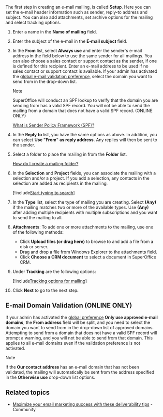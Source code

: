 <!-- markdownlint-disable-file MD041 -->
The first step in creating an e-mail mailing, is called **Setup**. Here you can set the e-mail header information such as sender, reply-to address and subject. You can also add attachments, set archive options for the mailing and select tracking options.

1. Enter a name in the **Name of mailing** field.

1. Enter the subject of the e-mail in the **E-mail subject** field.

1. In the **From** list, select **Always use** and enter the sender's e-mail address in the field below to use the same sender for all mailings. You can also choose a sales contact or support contact as the sender, if one is defined for this recipient. Enter an e-mail address to be used if no sales contact or support contact is available. If your admin has activated the [global e-mail validation preference][2], select the domain you want to send from in the drop-down list.

    > [!NOTE]
    > SuperOffice will conduct an SPF lookup to verify that the domain you are sending from has a valid SPF record. You will not be able to send the mailing from a domain that does not have a valid SPF record. (ONLINE ONLY)
    >
    > [What is Sender Policy Framework (SPF)?][20]

1. In the **Reply to** list, you have the same options as above. In addition, you can select **Use "From" as reply address**. Any replies will then be sent to the sender.

1. Select a folder to place the mailing in from the **Folder** list.

    [How do I create a mailing folder?][19]

1. In the **Selection** and **Project** fields, you can associate the mailing with a selection and/or a project. If you add a selection, any contacts in the selection are added as recipients in the mailing.

    [!include[Start typing to search](type-to-search.md)]

1. In the **Type** list, select the type of mailing you are creating. Select **(Any)** if the mailing matches two or more of the available types. Use **(Any)** after adding multiple recipients with multiple subscriptions and you want to send the mailing to all.

1. **Attachments**: To add one or more attachments to the mailing, use one of the following methods:

    * Click **Upload files (or drag here)** to browse to and add a file from a disk or server.
    * Drag and drop a file from Windows Explorer to the attachments field.
    * Click **Choose a CRM document** to select a document in SuperOffice CRM.

1. Under **Tracking** are the following options:

    [!include[Tracking options for mailing](mailing-tracking-options.md)]

1. Click **Next** to go to the next step.

## E-mail Domain Validation (ONLINE ONLY)

If your admin has activated the [global preference][2] **Only use approved e-mail domains**, the **From address** field will be split, and you need to select the domain you want to send from in the drop-down list of approved domains.
Attempting to send from a domain that does not have a valid SPF record will prompt a warning, and you will not be able to send from that domain. This applies to all e-mail domains even if the validation preference is not activated.

> [!NOTE]
> If the **Our contact address** has an e-mail domain that has not been validated, the mailing will automatically be sent from the address specified in the **Otherwise use** drop-down list options.

## Related topics

* [Maximize your email marketing success with these deliverability tips][1] - Community

<!-- Referenced links -->
[1]: https://community.superoffice.com/en/email-deliverability-tips/
[2]: ../../../../../admin/lists/learn/add-items-to-mailing-domain.md
[19]: ../../../../learn/create-folder.md
[20]: https://docs.superoffice.com/en/email/mailgun/spf/index.html

<!-- Referenced images -->
